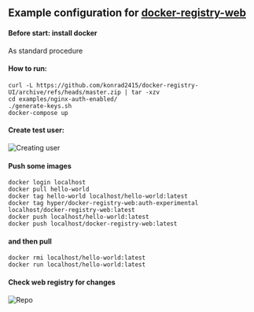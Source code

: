 ## Example configuration for [docker-registry-web](https://github.com/mkuchin/docker-registry-web)

#### Before start: install docker
  As standard procedure

#### How to run:
    
    curl -L https://github.com/konrad2415/docker-registry-UI/archive/refs/heads/master.zip | tar -xzv
    cd examples/nginx-auth-enabled/
    ./generate-keys.sh
    docker-compose up
    

#### Create test user:
![Creating user](https://github.com/konrad2415/docker-registry-UI/blob/master/images/create-test.gif)
                 

#### Push some images

    docker login localhost
    docker pull hello-world
    docker tag hello-world localhost/hello-world:latest
    docker tag hyper/docker-registry-web:auth-experimental localhost/docker-registry-web:latest
    docker push localhost/hello-world:latest
    docker push localhost/docker-registry-web:latest

#### and then pull

    docker rmi localhost/hello-world:latest
	docker run localhost/hello-world:latest
	
#### Check web registry for changes
![Repo](https://github.com/konrad2415/docker-registry-UI/blob/master/images/repo.gif)
